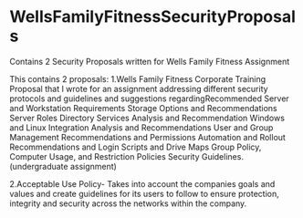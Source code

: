 # WellsFamilyFitnessSecurityProposals
Contains 2 Security Proposals written for Wells Family Fitness Assignment

This contains 2 proposals:
1.Wells Family Fitness Corporate Training Proposal that I wrote for an assignment addressing different security protocols and guidelines and suggestions regardingRecommended Server and Workstation Requirements Storage Options and Recommendations Server Roles Directory Services Analysis and Recommendation Windows and Linux Integration Analysis and Recommendations User and Group Management Recommendations and Permissions Automation and Rollout Recommendations and Login Scripts and Drive Maps Group Policy, Computer Usage, and Restriction Policies Security Guidelines. (undergraduate assignment) 

2.Acceptable Use Policy- Takes into account the companies goals and values and create guidelines for its users to follow to ensure protection, integrity and security across the networks within the company.
